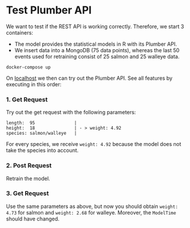 
# Test Plumber API

We want to test if the REST API is working correctly.
Therefore, we start 3 containers:
* The model provides the statistical models in R with its Plumber API.
* We insert data into a MongoDB (75 data points), whereas the last 50 events used for retraining consist
of 25 salmon and 25 walleye data.
```
docker-compose up
```
On [localhost](http://127.0.0.1:8000/__docs__/) we then can try out the Plumber API.
See all features by executing in this order:

###  1. Get Request
Try out the get request with the following parameters:
```
length:  95               |
height:  18               | - > weight: 4.92
species: salmon/walleye   |
```
For every species, we receive `weight: 4.92` because the model does not take the species into account.

### 2. Post Request
Retrain the model.
### 3. Get Request
Use the same parameters as above, but now you should obtain `weight: 4.73` for salmon and `weight: 2.68` for walleye.
Moreover, the `ModelTime` should have changed.